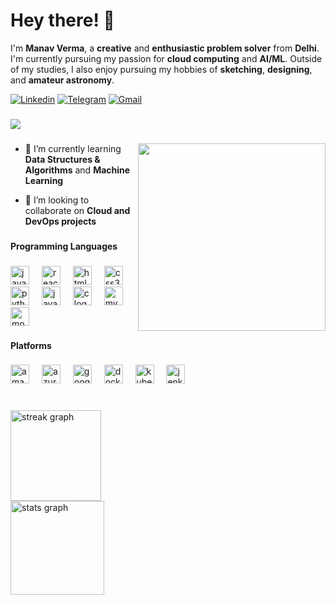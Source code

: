 # Hey there! :wave:

<!--Introduction -->
I'm **Manav Verma**, a **creative** and **enthusiastic problem solver** from **Delhi**. I'm currently pursuing my passion for **cloud computing** and **AI/ML**. Outside of my studies, I also enjoy pursuing my hobbies of **sketching**, **designing**, and **amateur astronomy**.

<!-- Your badges -->
[![Linkedin](https://img.shields.io/badge/-ManavVerma-blue?style=flat&logo=Linkedin&logoColor=white)](https://www.linkedin.com/in/manavvrma)
[![Telegram](https://img.shields.io/badge/-@Manav6666-blue?style=flat&logo=Telegram&logoColor=white)](https://t.me/Manav6666)
[![Gmail](https://img.shields.io/badge/-manavvrma17-c14438?style=flat&logo=Gmail&logoColor=white)](mailto:manavvrma17@gmail.com)

<!-- Profile View Count -->

###

<div align="left">
  <img src="https://profile-counter.glitch.me/manavvrma/count.svg?"  />
</div>

###

<img align="right" height="300" src="https://gifdb.com/images/high/coding-animated-laptop-flow-stream-ja04010rm5o68zfk.webp"  />

- 🌱 I’m currently learning **Data Structures & Algorithms** and **Machine Learning**

- 👯 I’m looking to collaborate on **Cloud and DevOps projects**






###

<h4 align="left">Programming Languages</h4>

###

<div align="left">
  <img src="https://cdn.jsdelivr.net/gh/devicons/devicon/icons/javascript/javascript-original.svg" height="30" alt="javascript logo"  />
  <img width="12" />
  <img src="https://cdn.jsdelivr.net/gh/devicons/devicon/icons/react/react-original.svg" height="30" alt="react logo"  />
  <img width="12" />
  <img src="https://cdn.jsdelivr.net/gh/devicons/devicon/icons/html5/html5-original.svg" height="30" alt="html5 logo"  />
  <img width="12" />
  <img src="https://cdn.jsdelivr.net/gh/devicons/devicon/icons/css3/css3-original.svg" height="30" alt="css3 logo"  />
  <img width="12" />
  <img src="https://cdn.jsdelivr.net/gh/devicons/devicon/icons/python/python-original.svg" height="30" alt="python logo"  />
  <img width="12" />
  <img src="https://cdn.jsdelivr.net/gh/devicons/devicon/icons/java/java-original.svg" height="30" alt="java logo"  />
  <img width="12" />
  <img src="https://cdn.jsdelivr.net/gh/devicons/devicon/icons/c/c-original.svg" height="30" alt="c logo"  />
  <img width="12" />
  <img src="https://cdn.jsdelivr.net/gh/devicons/devicon/icons/mysql/mysql-original.svg" height="30" alt="mysql logo"  />
  <img width="12" />
  <img src="https://cdn.jsdelivr.net/gh/devicons/devicon/icons/mongodb/mongodb-original.svg" height="30" alt="mongodb logo"  />
</div>

###

<h4 align="left">Platforms</h4>

###

<div align="left">
  <img src="https://skillicons.dev/icons?i=aws" height="30" alt="amazonwebservices logo"  />
  <img width="12" />
  <img src="https://cdn.simpleicons.org/microsoftazure/0078D4" height="30" alt="azure logo"  />
  <img width="12" />
  <img src="https://cdn.jsdelivr.net/gh/devicons/devicon/icons/googlecloud/googlecloud-original.svg" height="30" alt="googlecloud logo"  />
  <img width="12" />
  <img src="https://cdn.simpleicons.org/docker/2496ED" height="30" alt="docker logo"  />
  <img width="12" />
  <img src="https://cdn.simpleicons.org/kubernetes/326CE5" height="30" alt="kubernetes logo"  />
  <img width="12" />
  <img src="https://skillicons.dev/icons?i=jenkins" height="30" alt="jenkins logo"  />
</div>

###



###





###

<br clear="both">

<div align="left">
  <img src="https://streak-stats.demolab.com?user=manavvrma&locale=en&mode=daily&theme=swift&hide_border=true&border_radius=40&date_format=M%20j%5B,%20Y%5D&order=3" height="145" alt="streak graph" /> <br>
  <img src="https://github-readme-stats.vercel.app/api?username=manavvrma&hide_title=false&hide_rank=false&show_icons=true&include_all_commits=true&count_private=true&disable_animations=false&theme=github_dark&locale=en&hide_border=true&order=1" height="150" alt="stats graph"  />
</div>
